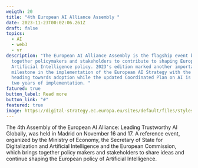 ```yaml
---
weigth: 20
title: "4th European AI Alliance Assembly "
date: 2023-11-23T00:02:06.261Z
draft: false
topics:
  - AI
  - web3
  - vr
description: "The European AI Alliance Assembly is the flagship event bringing
  together policymakers and stakeholders to contribute to shaping Europe’s
  Artificial Intelligence policy. 2023's edition marked another important
  milestone in the implementation of the European AI Strategy with the AI Act
  heading towards adoption while the updated Coordinated Plan on AI is counting
  two years of implementation. "
fatured: true
button_label: Read more
button_link: "#"
featured: true
image: https://digital-strategy.ec.europa.eu/sites/default/files/styles/large/public/newsroom/items/EUAI23_VI_k6qydf87ApYuf5pwHIXlYdHDV40_134428.jpg?itok=PiMd-xFq
---
```

The 4th Assembly of the European AI Alliance: Leading Trustworthy AI Globally, was held in Madrid on November 16 and 17. A reference event, organized by the Ministry of Economy, the Secretary of State for Digitalization and Artificial Intelligence and the European Commission, which brings together policy makers and stakeholders to share ideas and continue shaping the European policy of Artificial Intelligence.